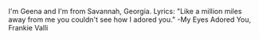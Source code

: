 I'm Geena and I'm from Savannah, Georgia.
Lyrics: "Like a million miles away from me you couldn't see how I adored you." -My Eyes Adored You, Frankie Valli
